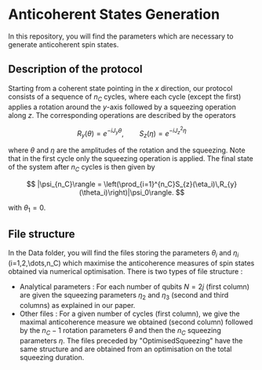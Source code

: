 # Anticoherent States Generation

In this repository, you will find the parameters which are necessary to generate anticoherent spin states.

## Description of the protocol

Starting from a coherent state pointing in the $x$ direction, our protocol consists of a sequence of $n_{C}$ cycles, where each cycle (except the first) applies a rotation around the $y$-axis followed by a squeezing operation along $z$. The corresponding operations are described by the operators

$$ R_{y}(\theta) = e^{-iJ_{y}\theta}, \qquad S_{z}(\eta) = e^{-iJ_{z}^{2}\eta} $$

where $\theta$ and $\eta$ are the amplitudes of the rotation and the squeezing. Note that in the first cycle only the squeezing operation is applied. The final state of the system after $n_C$ cycles is then given by

$$ |\psi_{n_C}\rangle = \left(\prod_{i=1}^{n_C}S_{z}(\eta_i)\,R_{y}(\theta_i)\right)|\psi_0\rangle. $$

with $\theta_1=0$.

## File structure

In the Data folder, you will find the files storing the parameters $\theta_i$ and $\eta_i$ (i=1,2,\dots,n_C) which maximise the anticoherence measures of spin states obtained via numerical optimisation. There is two types of file structure :

- Analytical parameters : For each number of qubits $N=2j$ (first column) are given the squeezing parameters $\eta_2$ and $\eta_3$ (second and third columns) as explained in our paper.
- Other files : For a given number of cycles (first column), we give the maximal anticoherence measure we obtained (second column) followed by the $n_C-1$ rotation parameters $\theta$ and then the $n_C$ squeezing parameters $\eta$. The files preceded by "OptimisedSqueezing" have the same structure and are obtained from an optimisation on the total squeezing duration.
